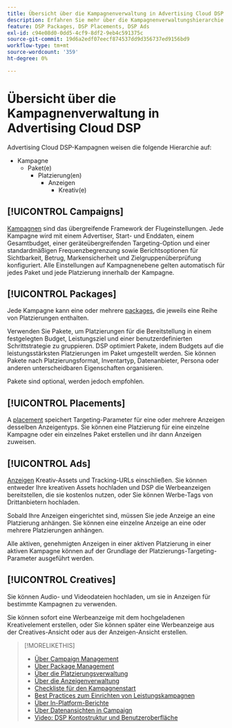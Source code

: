 ```yaml
---
title: Übersicht über die Kampagnenverwaltung in Advertising Cloud DSP
description: Erfahren Sie mehr über die Kampagnenverwaltungshierarchie und -komponenten.
feature: DSP Packages, DSP Placements, DSP Ads
exl-id: c94e08d0-0dd5-4cf9-8df2-9eb4c591375c
source-git-commit: 19d6a2edf07eecf874537dd9d356737ed9156bd9
workflow-type: tm+mt
source-wordcount: '359'
ht-degree: 0%

---
```


# Übersicht über die Kampagnenverwaltung in Advertising Cloud DSP

Advertising Cloud DSP-Kampagnen weisen die folgende Hierarchie auf:

* Kampagne
   * Paket(e)
      * Platzierung(en)
         * Anzeigen
            * Kreativ(e)

<!-- Add "Feature: DSP Creatives" once we have other topics on creatives; get Bob to update the feature list. -->
<!-- Do clients think in terms of insertion orders? If yes, then work in the following info.:
In Advertising Cloud DSP, an insertion order is represented as a campaign, and line items are represented as packages. Each package will include placements, which can use different strategies and tactics to deliver the line item requirements.
-->

## [!UICONTROL Campaigns]

[Kampagnen](/help/dsp/campaign-management/campaigns/campaign-about.md) sind das übergreifende Framework der Flugeinstellungen. Jede Kampagne wird mit einem Advertiser, Start- und Enddaten, einem Gesamtbudget, einer geräteübergreifenden Targeting-Option und einer standardmäßigen Frequenzbegrenzung sowie Berichtsoptionen für Sichtbarkeit, Betrug, Markensicherheit und Zielgruppenüberprüfung konfiguriert. Alle Einstellungen auf Kampagnenebene gelten automatisch für jedes Paket und jede Platzierung innerhalb der Kampagne.

## [!UICONTROL Packages]

Jede Kampagne kann eine oder mehrere [packages](/help/dsp/campaign-management/packages/package-about.md), die jeweils eine Reihe von Platzierungen enthalten.

Verwenden Sie Pakete, um Platzierungen für die Bereitstellung in einem festgelegten Budget, Leistungsziel und einer benutzerdefinierten Schrittstrategie zu gruppieren. DSP optimiert Pakete, indem Budgets auf die leistungsstärksten Platzierungen im Paket umgestellt werden. Sie können Pakete nach Platzierungsformat, Inventartyp, Datenanbieter, Persona oder anderen unterscheidbaren Eigenschaften organisieren.

Pakete sind optional, werden jedoch empfohlen.

## [!UICONTROL Placements]

A [placement](/help/dsp/campaign-management/placements/placement-about.md) speichert Targeting-Parameter für eine oder mehrere Anzeigen desselben Anzeigentyps. Sie können eine Platzierung für eine einzelne Kampagne oder ein einzelnes Paket erstellen und ihr dann Anzeigen zuweisen.

## [!UICONTROL Ads]

[Anzeigen](/help/dsp/campaign-management/ads/ad-about.md) Kreativ-Assets und Tracking-URLs einschließen. Sie können entweder Ihre kreativen Assets hochladen und DSP die Werbeanzeigen bereitstellen, die sie kostenlos nutzen, oder Sie können Werbe-Tags von Drittanbietern hochladen.

Sobald Ihre Anzeigen eingerichtet sind, müssen Sie jede Anzeige an eine Platzierung anhängen. Sie können eine einzelne Anzeige an eine oder mehrere Platzierungen anhängen.

Alle aktiven, genehmigten Anzeigen in einer aktiven Platzierung in einer aktiven Kampagne können auf der Grundlage der Platzierungs-Targeting-Parameter ausgeführt werden.

## [!UICONTROL Creatives]

Sie können Audio- und Videodateien hochladen, um sie in Anzeigen für bestimmte Kampagnen zu verwenden.
<!-- add link to [About Creative Management](/help/dsp/campaign-management/creatives/creative-about.md) when it's available-->

Sie können sofort eine Werbeanzeige mit dem hochgeladenen Kreativelement erstellen, oder Sie können später eine Werbeanzeige aus der Creatives-Ansicht oder aus der Anzeigen-Ansicht erstellen.

>[!MORELIKETHIS]
>
>* [Über Campaign Management](/help/dsp/campaign-management/campaigns/campaign-about.md)
>* [Über Package Management](/help/dsp/campaign-management/packages/package-about.md)
>* [Über die Platzierungsverwaltung](/help/dsp/campaign-management/placements/placement-about.md)
>* [Über die Anzeigenverwaltung](/help/dsp/campaign-management/ads/ad-about.md)
>* [Checkliste für den Kampagnenstart](/help/dsp/campaign-management/campaign-launch-checklist.md)
>* [Best Practices zum Einrichten von Leistungskampagnen](/help/dsp/optimization/campaign-best-practices-performance.md)
>* [Über In-Platform-Berichte](/help/dsp/campaign-management/reports/campaign-reports-about.md)
>* [Über Datenansichten in Campaign](/help/dsp/campaign-management/reports/campaign-data-views-about.md)
>* [Video: DSP Kontostruktur und Benutzeroberfläche](https://experienceleague.adobe.com/docs/advertising-cloud-learn/tutorials/dsp/ui.html)

